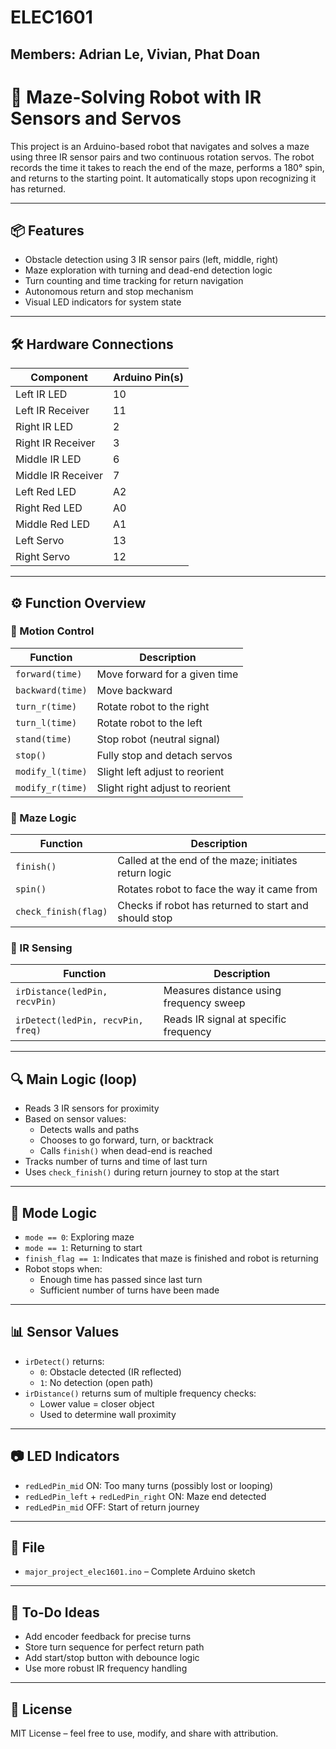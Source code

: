 # ELEC1601
## Members: Adrian Le, Vivian, Phat Doan
# 🧭 Maze-Solving Robot with IR Sensors and Servos

This project is an Arduino-based robot that navigates and solves a maze using three IR sensor pairs and two continuous rotation servos. The robot records the time it takes to reach the end of the maze, performs a 180° spin, and returns to the starting point. It automatically stops upon recognizing it has returned.

---

## 📦 Features

- Obstacle detection using 3 IR sensor pairs (left, middle, right)
- Maze exploration with turning and dead-end detection logic
- Turn counting and time tracking for return navigation
- Autonomous return and stop mechanism
- Visual LED indicators for system state

---

## 🛠️ Hardware Connections

| Component         | Arduino Pin(s) |
|-------------------|----------------|
| Left IR LED       | 10             |
| Left IR Receiver  | 11             |
| Right IR LED      | 2              |
| Right IR Receiver | 3              |
| Middle IR LED     | 6              |
| Middle IR Receiver| 7              |
| Left Red LED      | A2             |
| Right Red LED     | A0             |
| Middle Red LED    | A1             |
| Left Servo        | 13             |
| Right Servo       | 12             |

---

## ⚙️ Function Overview

### 🔄 Motion Control

| Function           | Description                              |
|--------------------|------------------------------------------|
| `forward(time)`     | Move forward for a given time           |
| `backward(time)`    | Move backward                          |
| `turn_r(time)`      | Rotate robot to the right              |
| `turn_l(time)`      | Rotate robot to the left               |
| `stand(time)`       | Stop robot (neutral signal)            |
| `stop()`            | Fully stop and detach servos           |
| `modify_l(time)`    | Slight left adjust to reorient         |
| `modify_r(time)`    | Slight right adjust to reorient        |

### 🧠 Maze Logic

| Function             | Description                                             |
|----------------------|---------------------------------------------------------|
| `finish()`           | Called at the end of the maze; initiates return logic  |
| `spin()`             | Rotates robot to face the way it came from             |
| `check_finish(flag)` | Checks if robot has returned to start and should stop  |

### 👀 IR Sensing

| Function                         | Description                                      |
|----------------------------------|--------------------------------------------------|
| `irDistance(ledPin, recvPin)`    | Measures distance using frequency sweep         |
| `irDetect(ledPin, recvPin, freq)`| Reads IR signal at specific frequency           |

---

## 🔍 Main Logic (loop)

- Reads 3 IR sensors for proximity
- Based on sensor values:
  - Detects walls and paths
  - Chooses to go forward, turn, or backtrack
  - Calls `finish()` when dead-end is reached
- Tracks number of turns and time of last turn
- Uses `check_finish()` during return journey to stop at the start

---

## 🧾 Mode Logic

- `mode == 0`: Exploring maze
- `mode == 1`: Returning to start
- `finish_flag == 1`: Indicates that maze is finished and robot is returning
- Robot stops when:
  - Enough time has passed since last turn
  - Sufficient number of turns have been made

---

## 📊 Sensor Values

- `irDetect()` returns:
  - `0`: Obstacle detected (IR reflected)
  - `1`: No detection (open path)
- `irDistance()` returns sum of multiple frequency checks:
  - Lower value = closer object
  - Used to determine wall proximity

---

## 📷 LED Indicators

- `redLedPin_mid` ON: Too many turns (possibly lost or looping)
- `redLedPin_left` + `redLedPin_right` ON: Maze end detected
- `redLedPin_mid` OFF: Start of return journey

---

## 📂 File

- `major_project_elec1601.ino` – Complete Arduino sketch

---

## 📌 To-Do Ideas

- Add encoder feedback for precise turns
- Store turn sequence for perfect return path
- Add start/stop button with debounce logic
- Use more robust IR frequency handling

---

## 💬 License

MIT License – feel free to use, modify, and share with attribution.
